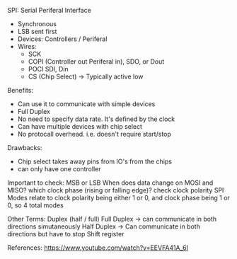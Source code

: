 
SPI: Serial Periferal Interface
  - Synchronous
  - LSB sent first
  - Devices: Controllers / Periferal 
  - Wires: 
    - SCK
    - COPI (Controller out Periferal in), SDO, or Dout
    - POCI  SDI, Din
    - CS (Chip Select) -> Typically active low


Benefits:
  - Can use it to communicate with simple devices
  - Full Duplex
  - No need to specify data rate. It's defined by the clock
  - Can have multiple devices with chip select
  - No protocall overhead. i.e. doesn't require start/stop
  
Drawbacks:
  - Chip select takes away pins from IO's from the chips
  - can only have one controller

Important to check:
  MSB or LSB
  When does data change on MOSI and MISO? which clock phase (rising or falling edge)?
  check clock polarity 
  SPI Modes relate to clock polarity being either 1 or 0, and clock phase being 1 or 0, so 4 total modes

Other Terms:
  Duplex (half / full)
    Full Duplex -> can communicate in both directions simutaneously
    Half Duplex -> Can communicate in both directions but have to stop 
  Shift register
  
  

References: 
  https://www.youtube.com/watch?v=EEVFA41A_6I
